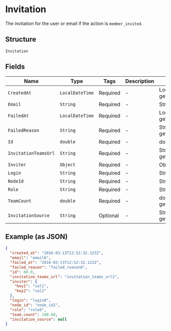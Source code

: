 
# Invitation

The invitation for the user or email if the action is `member_invited`.

## Structure

`Invitation`

## Fields

| Name | Type | Tags | Description | Getter | Setter |
|  --- | --- | --- | --- | --- | --- |
| `CreatedAt` | `LocalDateTime` | Required | - | LocalDateTime getCreatedAt() | setCreatedAt(LocalDateTime createdAt) |
| `Email` | `String` | Required | - | String getEmail() | setEmail(String email) |
| `FailedAt` | `LocalDateTime` | Required | - | LocalDateTime getFailedAt() | setFailedAt(LocalDateTime failedAt) |
| `FailedReason` | `String` | Required | - | String getFailedReason() | setFailedReason(String failedReason) |
| `Id` | `double` | Required | - | double getId() | setId(double id) |
| `InvitationTeamsUrl` | `String` | Required | - | String getInvitationTeamsUrl() | setInvitationTeamsUrl(String invitationTeamsUrl) |
| `Inviter` | `Object` | Required | - | Object getInviter() | setInviter(Object inviter) |
| `Login` | `String` | Required | - | String getLogin() | setLogin(String login) |
| `NodeId` | `String` | Required | - | String getNodeId() | setNodeId(String nodeId) |
| `Role` | `String` | Required | - | String getRole() | setRole(String role) |
| `TeamCount` | `double` | Required | - | double getTeamCount() | setTeamCount(double teamCount) |
| `InvitationSource` | `String` | Optional | - | String getInvitationSource() | setInvitationSource(String invitationSource) |

## Example (as JSON)

```json
{
  "created_at": "2016-03-13T12:52:32.123Z",
  "email": "email6",
  "failed_at": "2016-03-13T12:52:32.123Z",
  "failed_reason": "failed_reason6",
  "id": 60.0,
  "invitation_teams_url": "invitation_teams_url2",
  "inviter": {
    "key1": "val1",
    "key2": "val2"
  },
  "login": "login0",
  "node_id": "node_id2",
  "role": "role6",
  "team_count": 190.68,
  "invitation_source": null
}
```


